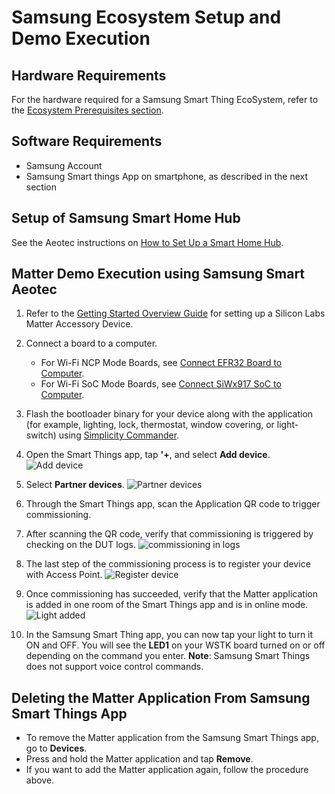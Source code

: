 # Samsung Ecosystem Setup and Demo Execution

## Hardware Requirements

For the hardware required for a Samsung Smart Thing EcoSystem, refer to the [Ecosystem Prerequisites section](./index#prerequisites).

## Software Requirements

- Samsung Account
- Samsung Smart things App on smartphone, as described in the next section

## Setup of Samsung Smart Home Hub

See the Aeotec instructions on [How to Set Up a Smart Home Hub](https://aeotec.freshdesk.com/support/solutions/articles/6000240326-how-to-setup-smart-home-hub).

## Matter Demo Execution using Samsung Smart Aeotec

1. Refer to the [Getting Started Overview Guide](/matter/{build-docspace-version}/matter-wifi-getting-started-example) for setting up a Silicon Labs Matter Accessory Device.

2. Connect a board to a computer.
   - For Wi-Fi NCP Mode Boards, see [Connect EFR32 Board to Computer](/matter/{build-docspace-version}/matter-wifi-getting-started-example/getting-started-efx32-ncp#connect-the-boards-to-a-computer).
   - For Wi-Fi SoC Mode Boards, see [Connect SiWx917 SoC to Computer](/matter/{build-docspace-version}/matter-wifi-getting-started-example/getting-started-with-soc#connect-siwx917-soc-to-computer).

3. Flash the bootloader binary for your device along with the application (for example, lighting, lock, thermostat, window covering, or light-switch) using [Simplicity Commander](/matter/{build-docspace-version}/matter-wifi-run-demo/flashing-using-commander).

4. Open the Smart Things app, tap **'+**, and select **Add device**.
![Add device](./images/samsung-app-add-device.png?width=40%&height=40%)

5. Select **Partner devices**.
![Partner devices](./images/samsung-app-select-partner.png?width=40%&height=40%)

6. Through the Smart Things app, scan the Application QR code to trigger commissioning.

7. After scanning the QR code, verify that commissioning is triggered by checking on the DUT logs.
![commissioning in logs](./images/samsung-app-commissioning.png?width=40%&height=40%)

8. The last step of the commissioning process is to register your device with Access Point.
![Register device](./images/samsung-register-device.png?width=40%&height=40%)

9. Once commissioning has succeeded, verify that the Matter application is added in one room of the Smart Things app and is in online mode.
![Light added](./images/samsung-light-added.png?width=40%&height=40%)

10. In the Samsung Smart Thing app, you can now tap your light to turn it ON and OFF. You will see the **LED1** on your WSTK board turned on or off depending on the command you enter. **Note**: Samsung Smart Things does not support voice control commands.

## Deleting the Matter Application From Samsung Smart Things App

- To remove the Matter application from the Samsung Smart Things app, go to **Devices**.
- Press and hold the Matter application and tap **Remove**.
- If you want to add the Matter application again, follow the procedure above.
